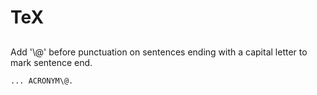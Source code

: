 # TeX

## 

Add '\\@' before punctuation on sentences ending with a capital letter to mark sentence end.

```TeX
... ACRONYM\@.
```
